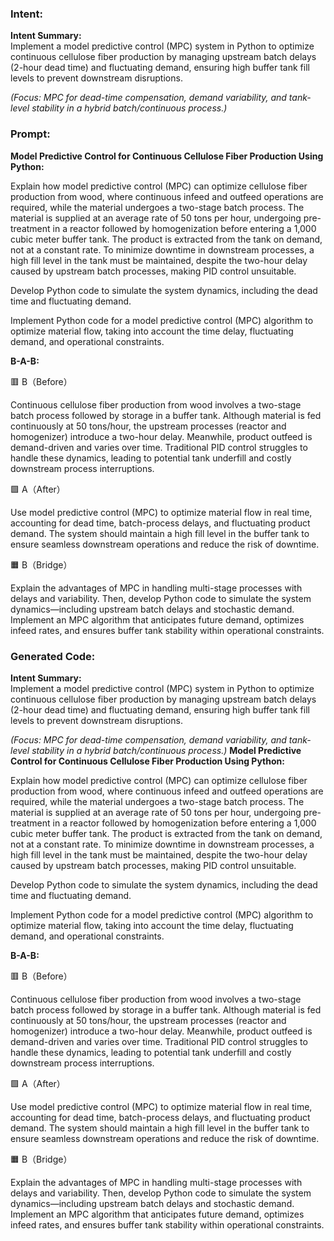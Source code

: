 ### Intent:
**Intent Summary:**  
Implement a model predictive control (MPC) system in Python to optimize continuous cellulose fiber production by managing upstream batch delays (2-hour dead time) and fluctuating demand, ensuring high buffer tank fill levels to prevent downstream disruptions.  

*(Focus: MPC for dead-time compensation, demand variability, and tank-level stability in a hybrid batch/continuous process.)*

### Prompt:
**Model Predictive Control for Continuous Cellulose Fiber Production Using Python:**

Explain how model predictive control (MPC) can optimize cellulose fiber production from wood, where continuous infeed and outfeed operations are required, while the material undergoes a two-stage batch process. The material is supplied at an average rate of 50 tons per hour, undergoing pre-treatment in a reactor followed by homogenization before entering a 1,000 cubic meter buffer tank. The product is extracted from the tank on demand, not at a constant rate. To minimize downtime in downstream processes, a high fill level in the tank must be maintained, despite the two-hour delay caused by upstream batch processes, making PID control unsuitable.

Develop Python code to simulate the system dynamics, including the dead time and fluctuating demand.

Implement Python code for a model predictive control (MPC) algorithm to optimize material flow, taking into account the time delay, fluctuating demand, and operational constraints.

**B-A-B:**

🟥 B（Before）

Continuous cellulose fiber production from wood involves a two-stage batch process followed by storage in a buffer tank. Although material is fed continuously at 50 tons/hour, the upstream processes (reactor and homogenizer) introduce a two-hour delay. Meanwhile, product outfeed is demand-driven and varies over time. Traditional PID control struggles to handle these dynamics, leading to potential tank underfill and costly downstream process interruptions.

🟩 A（After）

Use model predictive control (MPC) to optimize material flow in real time, accounting for dead time, batch-process delays, and fluctuating product demand. The system should maintain a high fill level in the buffer tank to ensure seamless downstream operations and reduce the risk of downtime.

🟧 B（Bridge）

Explain the advantages of MPC in handling multi-stage processes with delays and variability. Then, develop Python code to simulate the system dynamics—including upstream batch delays and stochastic demand. Implement an MPC algorithm that anticipates future demand, optimizes infeed rates, and ensures buffer tank stability within operational constraints.

### Generated Code:
**Intent Summary:**  
Implement a model predictive control (MPC) system in Python to optimize continuous cellulose fiber production by managing upstream batch delays (2-hour dead time) and fluctuating demand, ensuring high buffer tank fill levels to prevent downstream disruptions.  

*(Focus: MPC for dead-time compensation, demand variability, and tank-level stability in a hybrid batch/continuous process.)*
**Model Predictive Control for Continuous Cellulose Fiber Production Using Python:**

Explain how model predictive control (MPC) can optimize cellulose fiber production from wood, where continuous infeed and outfeed operations are required, while the material undergoes a two-stage batch process. The material is supplied at an average rate of 50 tons per hour, undergoing pre-treatment in a reactor followed by homogenization before entering a 1,000 cubic meter buffer tank. The product is extracted from the tank on demand, not at a constant rate. To minimize downtime in downstream processes, a high fill level in the tank must be maintained, despite the two-hour delay caused by upstream batch processes, making PID control unsuitable.

Develop Python code to simulate the system dynamics, including the dead time and fluctuating demand.

Implement Python code for a model predictive control (MPC) algorithm to optimize material flow, taking into account the time delay, fluctuating demand, and operational constraints.

**B-A-B:**

🟥 B（Before）

Continuous cellulose fiber production from wood involves a two-stage batch process followed by storage in a buffer tank. Although material is fed continuously at 50 tons/hour, the upstream processes (reactor and homogenizer) introduce a two-hour delay. Meanwhile, product outfeed is demand-driven and varies over time. Traditional PID control struggles to handle these dynamics, leading to potential tank underfill and costly downstream process interruptions.

🟩 A（After）

Use model predictive control (MPC) to optimize material flow in real time, accounting for dead time, batch-process delays, and fluctuating product demand. The system should maintain a high fill level in the buffer tank to ensure seamless downstream operations and reduce the risk of downtime.

🟧 B（Bridge）

Explain the advantages of MPC in handling multi-stage processes with delays and variability. Then, develop Python code to simulate the system dynamics—including upstream batch delays and stochastic demand. Implement an MPC algorithm that anticipates future demand, optimizes infeed rates, and ensures buffer tank stability within operational constraints.
